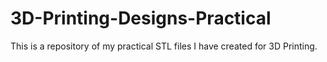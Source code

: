 # 3D-Printing-Designs-Practical

This is a repository of my practical STL files I have created for 3D Printing.
